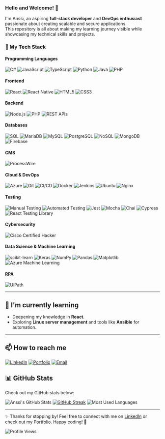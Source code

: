 ### Hello and Welcome! 👋

I'm Anssi, an aspiring **full-stack developer** and **DevOps enthusiast** passionate about creating scalable and secure applications.  
This repository is all about making my learning journey visible while showcasing my technical skills and projects.


### 🚀 My Tech Stack

#### **Programming Languages**
![C#](https://img.shields.io/badge/-C%23-239120?style=flat-square&logo=c-sharp&logoColor=white)
![JavaScript](https://img.shields.io/badge/-JavaScript-yellow?style=flat-square&logo=javascript&logoColor=white)
![TypeScript](https://img.shields.io/badge/-TypeScript-blue?style=flat-square&logo=typescript&logoColor=white)
![Python](https://img.shields.io/badge/-Python-blue?style=flat-square&logo=python&logoColor=white)
![Java](https://img.shields.io/badge/-Java-orange?style=flat-square&logo=java&logoColor=white)
![PHP](https://img.shields.io/badge/-PHP-777BB4?style=flat-square&logo=php&logoColor=white)

#### **Frontend**
![React](https://img.shields.io/badge/-React-blue?style=flat-square&logo=react&logoColor=white)
![React Native](https://img.shields.io/badge/-React%20Native-blue?style=flat-square&logo=react&logoColor=white)
![HTML5](https://img.shields.io/badge/-HTML5-orange?style=flat-square&logo=html5&logoColor=white)
![CSS3](https://img.shields.io/badge/-CSS3-blue?style=flat-square&logo=css3&logoColor=white)

#### **Backend**
![Node.js](https://img.shields.io/badge/-Node.js-green?style=flat-square&logo=node.js&logoColor=white)
![PHP](https://img.shields.io/badge/-PHP-777BB4?style=flat-square&logo=php&logoColor=white)
![REST APIs](https://img.shields.io/badge/-REST%20APIs-blue?style=flat-square&logo=api&logoColor=white)

#### **Databases**
![SQL](https://img.shields.io/badge/-SQL-blue?style=flat-square&logo=mariadb&logoColor=white)
![MariaDB](https://img.shields.io/badge/-MariaDB-blue?style=flat-square&logo=mariadb&logoColor=white)
![MySQL](https://img.shields.io/badge/-MySQL-blue?style=flat-square&logo=mysql&logoColor=white)
![PostgreSQL](https://img.shields.io/badge/-PostgreSQL-blue?style=flat-square&logo=postgresql&logoColor=white)
![NoSQL](https://img.shields.io/badge/-NoSQL-green?style=flat-square&logo=mongodb&logoColor=white)
![MongoDB](https://img.shields.io/badge/-MongoDB-green?style=flat-square&logo=mongodb&logoColor=white)
![Firebase](https://img.shields.io/badge/-Firebase-yellow?style=flat-square&logo=firebase&logoColor=white)

#### **CMS**
![ProcessWire](https://img.shields.io/badge/-ProcessWire-blueviolet?style=flat-square&logo=processwire&logoColor=white)

#### **Cloud & DevOps**
![Azure](https://img.shields.io/badge/-Azure-blue?style=flat-square&logo=microsoft-azure&logoColor=white)
![Git](https://img.shields.io/badge/-Git-orange?style=flat-square&logo=git&logoColor=white)
![CI/CD](https://img.shields.io/badge/-CI%2FCD-yellow?style=flat-square&logo=githubactions&logoColor=white)
![Docker](https://img.shields.io/badge/-Docker-blue?style=flat-square&logo=docker&logoColor=white)
![Jenkins](https://img.shields.io/badge/-Jenkins-red?style=flat-square&logo=jenkins&logoColor=white)
![Ubuntu](https://img.shields.io/badge/-Ubuntu-orange?style=flat-square&logo=ubuntu&logoColor=white)
![Nginx](https://img.shields.io/badge/-Nginx-green?style=flat-square&logo=nginx&logoColor=white)

#### **Testing**
![Manual Testing](https://img.shields.io/badge/-Manual%20Testing-lightgrey?style=flat-square)
![Automated Testing](https://img.shields.io/badge/-Automated%20Testing-blue?style=flat-square)
![Jest](https://img.shields.io/badge/-Jest-red?style=flat-square&logo=jest&logoColor=white)
![Mocha](https://img.shields.io/badge/-Mocha-orange?style=flat-square&logo=mocha&logoColor=white)
![Chai](https://img.shields.io/badge/-Chai-red?style=flat-square&logo=chai&logoColor=white)
![Cypress](https://img.shields.io/badge/-Cypress-grey?style=flat-square&logo=cypress&logoColor=white)
![React Testing Library](https://img.shields.io/badge/-React%20Testing%20Library-blue?style=flat-square)

#### **Cybersecurity**
![Cisco Certified Hacker](https://img.shields.io/badge/-Cisco%20Certified%20Hacker-blue?style=flat-square&logo=cisco&logoColor=white)

#### **Data Science & Machine Learning**
![scikit-learn](https://img.shields.io/badge/-scikit--learn-orange?style=flat-square&logo=scikit-learn&logoColor=white)
![Keras](https://img.shields.io/badge/-Keras-red?style=flat-square&logo=keras&logoColor=white)
![NumPy](https://img.shields.io/badge/-NumPy-blue?style=flat-square&logo=numpy&logoColor=white)
![Pandas](https://img.shields.io/badge/-Pandas-blue?style=flat-square&logo=pandas&logoColor=white)
![Matplotlib](https://img.shields.io/badge/-Matplotlib-blue?style=flat-square)
![Azure Machine Learning](https://img.shields.io/badge/-Azure%20ML-blue?style=flat-square&logo=microsoft-azure&logoColor=white)

#### **RPA**
![UiPath](https://img.shields.io/badge/-UiPath-orange?style=flat-square&logo=uipath&logoColor=white)

---

## 🌱 I'm currently learning

- Deepening my knowledge in **React**.
- Exploring **Linux server management** and tools like **Ansible** for automation.

---

## 📫 How to reach me

[![LinkedIn](https://img.shields.io/badge/-LinkedIn-blue?style=flat-square&logo=linkedin&logoColor=white)](https://www.linkedin.com/in/anssi-laitinen-93a963269/)
[![Portfolio](https://img.shields.io/badge/-Portfolio-orange?style=flat-square&logo=internet-explorer&logoColor=white)](https://anssilaitinen.com/)
[![Email](https://img.shields.io/badge/-Email-red?style=flat-square&logo=gmail&logoColor=white)](mailto:korbikoski@gmail.com)

## 📊 GitHub Stats

Check out my GitHub stats below:

![Anssi's GitHub Stats](https://github-readme-stats.vercel.app/api?username=AnssiIlari&show_icons=true&theme=dark&count_private=true)
[![GitHub Streak](https://streak-stats.demolab.com/?user=AnssiIlari&theme=dark)](https://git.io/streak-stats)
![Most Used Languages](https://github-readme-stats.vercel.app/api/top-langs/?username=AnssiIlari&layout=compact&theme=dark)

---

✨ Thanks for stopping by! Feel free to connect with me on [LinkedIn](https://www.linkedin.com/in/anssi-laitinen-93a963269/) or check out my [Portfolio](https://anssilaitinen.com/). Happy coding! 🚀

![Profile Views](https://komarev.com/ghpvc/?username=AnssiIlari&color=blue)














<!--
**AnssiIlari/Anssiilari** is a ✨ _special_ ✨ repository because its `README.md` (this file) appears on your GitHub profile.

Here are some ideas to get you started:

- 🔭 I’m currently working on ...
- 🌱 I’m currently learning ...
- 👯 I’m looking to collaborate on ...
- 🤔 I’m looking for help with ...
- 💬 Ask me about ...
- 📫 How to reach me: ...
- 😄 Pronouns: ...
- ⚡ Fun fact: ...
-->
